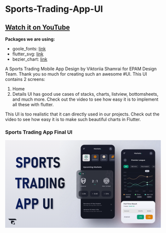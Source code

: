 # Sports-Trading-App-UI

## [Watch it on YouTube](https://www.youtube.com)

**Packages we are using:**

- goole_fonts: [link](https://pub.dev/packages/google_fonts)
- flutter_svg: [link](https://pub.dev/packages/flutter_svg)
- bezier_chart: [link](https://pub.dev/packages/bezier_chart)

A Sports Trading Mobile App Design by Viktoriia Shamrai for EPAM Design Team. 
Thank you so much for creating such an awesome #UI.
This UI contains 2 screens:
1. Home
2. Details
UI has good use cases of stacks, charts, listview, bottomsheets, and much more.
Check out the video to see how easy it is to implement all these with flutter.

This UI is too realistic that it can directly used in our projects.
Check out the video to see how easy it is to make such beautiful charts in Flutter.

### Sports Trading App Final UI

![App UI](/thumb.png)
